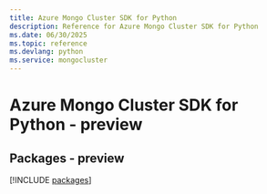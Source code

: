 ```yaml
---
title: Azure Mongo Cluster SDK for Python
description: Reference for Azure Mongo Cluster SDK for Python
ms.date: 06/30/2025
ms.topic: reference
ms.devlang: python
ms.service: mongocluster
---
```

# Azure Mongo Cluster SDK for Python - preview
## Packages - preview
[!INCLUDE [packages](mongo-cluster-index.md)]
